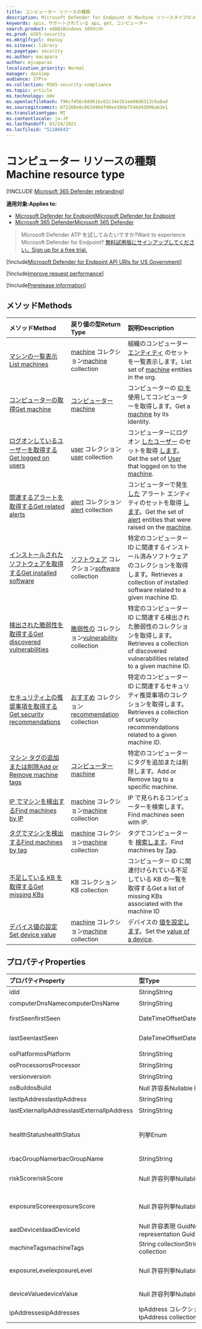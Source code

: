 ```yaml
---
title: コンピューター リソースの種類
description: Microsoft Defender for Endpoint の Machine リソースタイプのメソッドとプロパティについて説明します。
keywords: apis、サポートされている api、get、コンピューター
search.product: eADQiWindows 10XVcnh
ms.prod: m365-security
ms.mktglfcycl: deploy
ms.sitesec: library
ms.pagetype: security
ms.author: macapara
author: mjcaparas
localization_priority: Normal
manager: dansimp
audience: ITPro
ms.collection: M365-security-compliance
ms.topic: article
ms.technology: mde
ms.openlocfilehash: f96cfd56cb8d61bc62c34e2b1ee08d6313c6a8ad
ms.sourcegitcommit: 6f2288e0c863496dfd0ee38de754bd43096ab3e1
ms.translationtype: MT
ms.contentlocale: ja-JP
ms.lasthandoff: 03/24/2021
ms.locfileid: "51186643"
---
```

# <a name="machine-resource-type"></a><span data-ttu-id="31643-104">コンピューター リソースの種類</span><span class="sxs-lookup"><span data-stu-id="31643-104">Machine resource type</span></span>

[!INCLUDE [Microsoft 365 Defender rebranding](../../includes/microsoft-defender.md)]

<span data-ttu-id="31643-105">**適用対象:**</span><span class="sxs-lookup"><span data-stu-id="31643-105">**Applies to:**</span></span>
- [<span data-ttu-id="31643-106">Microsoft Defender for Endpoint</span><span class="sxs-lookup"><span data-stu-id="31643-106">Microsoft Defender for Endpoint</span></span>](https://go.microsoft.com/fwlink/p/?linkid=2154037)
- [<span data-ttu-id="31643-107">Microsoft 365 Defender</span><span class="sxs-lookup"><span data-stu-id="31643-107">Microsoft 365 Defender</span></span>](https://go.microsoft.com/fwlink/?linkid=2118804)

> <span data-ttu-id="31643-108">Microsoft Defender ATP を試してみたいですか?</span><span class="sxs-lookup"><span data-stu-id="31643-108">Want to experience Microsoft Defender for Endpoint?</span></span> [<span data-ttu-id="31643-109">無料試用版にサインアップしてください。</span><span class="sxs-lookup"><span data-stu-id="31643-109">Sign up for a free trial.</span></span>](https://www.microsoft.com/microsoft-365/windows/microsoft-defender-atp?ocid=docs-wdatp-exposedapis-abovefoldlink) 

[!include[Microsoft Defender for Endpoint API URIs for US Government](../../includes/microsoft-defender-api-usgov.md)]

[!include[Improve request performance](../../includes/improve-request-performance.md)]

[!include[Prerelease information](../../includes/prerelease.md)]

## <a name="methods"></a><span data-ttu-id="31643-110">メソッド</span><span class="sxs-lookup"><span data-stu-id="31643-110">Methods</span></span>

<span data-ttu-id="31643-111">メソッド</span><span class="sxs-lookup"><span data-stu-id="31643-111">Method</span></span>|<span data-ttu-id="31643-112">戻り値の型</span><span class="sxs-lookup"><span data-stu-id="31643-112">Return Type</span></span> |<span data-ttu-id="31643-113">説明</span><span class="sxs-lookup"><span data-stu-id="31643-113">Description</span></span>
:---|:---|:---
[<span data-ttu-id="31643-114">マシンの一覧表示</span><span class="sxs-lookup"><span data-stu-id="31643-114">List machines</span></span>](get-machines.md) | <span data-ttu-id="31643-115">[machine](machine.md) コレクション</span><span class="sxs-lookup"><span data-stu-id="31643-115">[machine](machine.md) collection</span></span> | <span data-ttu-id="31643-116">組織のコンピューター [エンティティ](machine.md) のセットを一覧表示します。</span><span class="sxs-lookup"><span data-stu-id="31643-116">List set of [machine](machine.md) entities in the org.</span></span>
[<span data-ttu-id="31643-117">コンピューターの取得</span><span class="sxs-lookup"><span data-stu-id="31643-117">Get machine</span></span>](get-machine-by-id.md) | [<span data-ttu-id="31643-118">コンピューター</span><span class="sxs-lookup"><span data-stu-id="31643-118">machine</span></span>](machine.md) | <span data-ttu-id="31643-119">コンピューターの [ID を](machine.md) 使用してコンピューターを取得します。</span><span class="sxs-lookup"><span data-stu-id="31643-119">Get a [machine](machine.md) by its identity.</span></span>
[<span data-ttu-id="31643-120">ログオンしているユーザーを取得する</span><span class="sxs-lookup"><span data-stu-id="31643-120">Get logged on users</span></span>](get-machine-log-on-users.md) | <span data-ttu-id="31643-121">[user](user.md) コレクション</span><span class="sxs-lookup"><span data-stu-id="31643-121">[user](user.md) collection</span></span> | <span data-ttu-id="31643-122">コンピューターにログオン [したユーザー](user.md) のセットを取得 [します](machine.md)。</span><span class="sxs-lookup"><span data-stu-id="31643-122">Get the set of [User](user.md) that logged on to the [machine](machine.md).</span></span>
[<span data-ttu-id="31643-123">関連するアラートを取得する</span><span class="sxs-lookup"><span data-stu-id="31643-123">Get related alerts</span></span>](get-machine-related-alerts.md) | <span data-ttu-id="31643-124">[alert](alerts.md) コレクション</span><span class="sxs-lookup"><span data-stu-id="31643-124">[alert](alerts.md) collection</span></span> | <span data-ttu-id="31643-125">コンピューターで発生 [した](alerts.md) アラート エンティティのセットを取得 [します](machine.md)。</span><span class="sxs-lookup"><span data-stu-id="31643-125">Get the set of [alert](alerts.md) entities that were raised on the [machine](machine.md).</span></span>
[<span data-ttu-id="31643-126">インストールされたソフトウェアを取得する</span><span class="sxs-lookup"><span data-stu-id="31643-126">Get installed software</span></span>](get-installed-software.md) | <span data-ttu-id="31643-127">[ソフトウェア](software.md) コレクション</span><span class="sxs-lookup"><span data-stu-id="31643-127">[software](software.md) collection</span></span> | <span data-ttu-id="31643-128">特定のコンピューター ID に関連するインストール済みソフトウェアのコレクションを取得します。</span><span class="sxs-lookup"><span data-stu-id="31643-128">Retrieves a collection of installed software related to a given machine ID.</span></span>
[<span data-ttu-id="31643-129">検出された脆弱性を取得する</span><span class="sxs-lookup"><span data-stu-id="31643-129">Get discovered vulnerabilities</span></span>](get-discovered-vulnerabilities.md) | <span data-ttu-id="31643-130">[脆弱性の](vulnerability.md) コレクション</span><span class="sxs-lookup"><span data-stu-id="31643-130">[vulnerability](vulnerability.md) collection</span></span> | <span data-ttu-id="31643-131">特定のコンピューター ID に関連する検出された脆弱性のコレクションを取得します。</span><span class="sxs-lookup"><span data-stu-id="31643-131">Retrieves a collection of discovered vulnerabilities related to a given machine ID.</span></span>
[<span data-ttu-id="31643-132">セキュリティ上の推奨事項を取得する</span><span class="sxs-lookup"><span data-stu-id="31643-132">Get security recommendations</span></span>](get-security-recommendations.md) | <span data-ttu-id="31643-133">[おすすめ](recommendation.md) コレクション</span><span class="sxs-lookup"><span data-stu-id="31643-133">[recommendation](recommendation.md) collection</span></span> | <span data-ttu-id="31643-134">特定のコンピューター ID に関連するセキュリティ推奨事項のコレクションを取得します。</span><span class="sxs-lookup"><span data-stu-id="31643-134">Retrieves a collection of security recommendations related to a given machine ID.</span></span>
[<span data-ttu-id="31643-135">マシン タグの追加または削除</span><span class="sxs-lookup"><span data-stu-id="31643-135">Add or Remove machine tags</span></span>](add-or-remove-machine-tags.md) | [<span data-ttu-id="31643-136">コンピューター</span><span class="sxs-lookup"><span data-stu-id="31643-136">machine</span></span>](machine.md) | <span data-ttu-id="31643-137">特定のコンピューターにタグを追加または削除します。</span><span class="sxs-lookup"><span data-stu-id="31643-137">Add or Remove tag to a specific machine.</span></span>
[<span data-ttu-id="31643-138">IP でマシンを検出する</span><span class="sxs-lookup"><span data-stu-id="31643-138">Find machines by IP</span></span>](find-machines-by-ip.md) | <span data-ttu-id="31643-139">[machine](machine.md) コレクション</span><span class="sxs-lookup"><span data-stu-id="31643-139">[machine](machine.md) collection</span></span> | <span data-ttu-id="31643-140">IP で見られるコンピューターを検索します。</span><span class="sxs-lookup"><span data-stu-id="31643-140">Find machines seen with IP.</span></span>
[<span data-ttu-id="31643-141">タグでマシンを検出する</span><span class="sxs-lookup"><span data-stu-id="31643-141">Find machines by tag</span></span>](find-machines-by-tag.md) | <span data-ttu-id="31643-142">[machine](machine.md) コレクション</span><span class="sxs-lookup"><span data-stu-id="31643-142">[machine](machine.md) collection</span></span> | <span data-ttu-id="31643-143">タグでコンピューターを [検索します](machine-tags.md)。</span><span class="sxs-lookup"><span data-stu-id="31643-143">Find machines by [Tag](machine-tags.md).</span></span>
[<span data-ttu-id="31643-144">不足している KB を取得する</span><span class="sxs-lookup"><span data-stu-id="31643-144">Get missing KBs</span></span>](get-missing-kbs-machine.md) | <span data-ttu-id="31643-145">KB コレクション</span><span class="sxs-lookup"><span data-stu-id="31643-145">KB collection</span></span> | <span data-ttu-id="31643-146">コンピューター ID に関連付けられている不足している KB の一覧を取得する</span><span class="sxs-lookup"><span data-stu-id="31643-146">Get a list of missing KBs associated with the machine ID</span></span>
[<span data-ttu-id="31643-147">デバイス値の設定</span><span class="sxs-lookup"><span data-stu-id="31643-147">Set device value</span></span>](set-device-value.md)| <span data-ttu-id="31643-148">[machine](machine.md) コレクション</span><span class="sxs-lookup"><span data-stu-id="31643-148">[machine](machine.md) collection</span></span> | <span data-ttu-id="31643-149">デバイスの [値を設定します](tvm-assign-device-value.md)。</span><span class="sxs-lookup"><span data-stu-id="31643-149">Set the [value of a device](tvm-assign-device-value.md).</span></span>

## <a name="properties"></a><span data-ttu-id="31643-150">プロパティ</span><span class="sxs-lookup"><span data-stu-id="31643-150">Properties</span></span>

<span data-ttu-id="31643-151">プロパティ</span><span class="sxs-lookup"><span data-stu-id="31643-151">Property</span></span> |   <span data-ttu-id="31643-152">型</span><span class="sxs-lookup"><span data-stu-id="31643-152">Type</span></span>   |   <span data-ttu-id="31643-153">説明</span><span class="sxs-lookup"><span data-stu-id="31643-153">Description</span></span>
:---|:---|:---
<span data-ttu-id="31643-154">id</span><span class="sxs-lookup"><span data-stu-id="31643-154">id</span></span> | <span data-ttu-id="31643-155">String</span><span class="sxs-lookup"><span data-stu-id="31643-155">String</span></span> | <span data-ttu-id="31643-156">[マシン](machine.md) ID。</span><span class="sxs-lookup"><span data-stu-id="31643-156">[machine](machine.md) identity.</span></span>
<span data-ttu-id="31643-157">computerDnsName</span><span class="sxs-lookup"><span data-stu-id="31643-157">computerDnsName</span></span> | <span data-ttu-id="31643-158">String</span><span class="sxs-lookup"><span data-stu-id="31643-158">String</span></span> | <span data-ttu-id="31643-159">[コンピューター](machine.md) の完全修飾名。</span><span class="sxs-lookup"><span data-stu-id="31643-159">[machine](machine.md) fully qualified name.</span></span>
<span data-ttu-id="31643-160">firstSeen</span><span class="sxs-lookup"><span data-stu-id="31643-160">firstSeen</span></span> | <span data-ttu-id="31643-161">DateTimeOffset</span><span class="sxs-lookup"><span data-stu-id="31643-161">DateTimeOffset</span></span> | <span data-ttu-id="31643-162">Microsoft Defender for [](machine.md) Endpoint によってコンピューターが観測された最初の日付と時刻。</span><span class="sxs-lookup"><span data-stu-id="31643-162">First date and time where the [machine](machine.md) was observed by Microsoft Defender for Endpoint.</span></span>
<span data-ttu-id="31643-163">lastSeen</span><span class="sxs-lookup"><span data-stu-id="31643-163">lastSeen</span></span> | <span data-ttu-id="31643-164">DateTimeOffset</span><span class="sxs-lookup"><span data-stu-id="31643-164">DateTimeOffset</span></span> |<span data-ttu-id="31643-165">最後に受信した完全なデバイス レポートの時刻と日付。</span><span class="sxs-lookup"><span data-stu-id="31643-165">Time and date of the last received full device report.</span></span> <span data-ttu-id="31643-166">通常、デバイスは 24 時間ごとに完全なレポートを送信します。</span><span class="sxs-lookup"><span data-stu-id="31643-166">A device typically sends a full report every 24 hours.</span></span>
<span data-ttu-id="31643-167">osPlatform</span><span class="sxs-lookup"><span data-stu-id="31643-167">osPlatform</span></span> | <span data-ttu-id="31643-168">String</span><span class="sxs-lookup"><span data-stu-id="31643-168">String</span></span> | <span data-ttu-id="31643-169">オペレーティング システム プラットフォーム。</span><span class="sxs-lookup"><span data-stu-id="31643-169">Operating system platform.</span></span>
<span data-ttu-id="31643-170">osProcessor</span><span class="sxs-lookup"><span data-stu-id="31643-170">osProcessor</span></span> | <span data-ttu-id="31643-171">String</span><span class="sxs-lookup"><span data-stu-id="31643-171">String</span></span> | <span data-ttu-id="31643-172">オペレーティング システム プロセッサ。</span><span class="sxs-lookup"><span data-stu-id="31643-172">Operating system processor.</span></span>
<span data-ttu-id="31643-173">version</span><span class="sxs-lookup"><span data-stu-id="31643-173">version</span></span> | <span data-ttu-id="31643-174">String</span><span class="sxs-lookup"><span data-stu-id="31643-174">String</span></span> | <span data-ttu-id="31643-175">オペレーティング システムのバージョン。</span><span class="sxs-lookup"><span data-stu-id="31643-175">Operating system Version.</span></span>
<span data-ttu-id="31643-176">osBuild</span><span class="sxs-lookup"><span data-stu-id="31643-176">osBuild</span></span> | <span data-ttu-id="31643-177">Null 許容長</span><span class="sxs-lookup"><span data-stu-id="31643-177">Nullable long</span></span> | <span data-ttu-id="31643-178">オペレーティング システムのビルド番号。</span><span class="sxs-lookup"><span data-stu-id="31643-178">Operating system build number.</span></span>
<span data-ttu-id="31643-179">lastIpAddress</span><span class="sxs-lookup"><span data-stu-id="31643-179">lastIpAddress</span></span> | <span data-ttu-id="31643-180">String</span><span class="sxs-lookup"><span data-stu-id="31643-180">String</span></span> | <span data-ttu-id="31643-181">コンピューター上のローカル NIC の最後の[IP。](machine.md)</span><span class="sxs-lookup"><span data-stu-id="31643-181">Last IP on local NIC on the [machine](machine.md).</span></span>
<span data-ttu-id="31643-182">lastExternalIpAddress</span><span class="sxs-lookup"><span data-stu-id="31643-182">lastExternalIpAddress</span></span> | <span data-ttu-id="31643-183">String</span><span class="sxs-lookup"><span data-stu-id="31643-183">String</span></span> | <span data-ttu-id="31643-184">コンピューターがインターネットに [アクセスした](machine.md) 最後の IP。</span><span class="sxs-lookup"><span data-stu-id="31643-184">Last IP through which the [machine](machine.md) accessed the internet.</span></span>
<span data-ttu-id="31643-185">healthStatus</span><span class="sxs-lookup"><span data-stu-id="31643-185">healthStatus</span></span> | <span data-ttu-id="31643-186">列挙</span><span class="sxs-lookup"><span data-stu-id="31643-186">Enum</span></span> | <span data-ttu-id="31643-187">[マシンの](machine.md) 正常性状態。</span><span class="sxs-lookup"><span data-stu-id="31643-187">[machine](machine.md) health status.</span></span> <span data-ttu-id="31643-188">指定できる値は、"Active"、"Inactive"、"ImpairedCommunication"、"NoSensorData"、"NoSensorDataImpairedCommunication"、"Unknown" です。</span><span class="sxs-lookup"><span data-stu-id="31643-188">Possible values are: "Active", "Inactive", "ImpairedCommunication", "NoSensorData", "NoSensorDataImpairedCommunication" and "Unknown".</span></span> 
<span data-ttu-id="31643-189">rbacGroupName</span><span class="sxs-lookup"><span data-stu-id="31643-189">rbacGroupName</span></span> | <span data-ttu-id="31643-190">String</span><span class="sxs-lookup"><span data-stu-id="31643-190">String</span></span> | <span data-ttu-id="31643-191">コンピューター グループ名。</span><span class="sxs-lookup"><span data-stu-id="31643-191">Machine group Name.</span></span>
<span data-ttu-id="31643-192">riskScore</span><span class="sxs-lookup"><span data-stu-id="31643-192">riskScore</span></span> | <span data-ttu-id="31643-193">Null 許容列挙</span><span class="sxs-lookup"><span data-stu-id="31643-193">Nullable Enum</span></span> | <span data-ttu-id="31643-194">Microsoft Defender for Endpoint によって評価されるリスク スコア。</span><span class="sxs-lookup"><span data-stu-id="31643-194">Risk score as evaluated by Microsoft Defender for Endpoint.</span></span> <span data-ttu-id="31643-195">指定できる値は、'None'、'Informational'、'Low'、'Medium'、および 'High' です。</span><span class="sxs-lookup"><span data-stu-id="31643-195">Possible values are: 'None', 'Informational', 'Low', 'Medium' and 'High'.</span></span>
<span data-ttu-id="31643-196">exposureScore</span><span class="sxs-lookup"><span data-stu-id="31643-196">exposureScore</span></span> | <span data-ttu-id="31643-197">Null 許容列挙</span><span class="sxs-lookup"><span data-stu-id="31643-197">Nullable Enum</span></span> | <span data-ttu-id="31643-198">[Microsoft](tvm-exposure-score.md) Defender for Endpoint によって評価される露出スコア。</span><span class="sxs-lookup"><span data-stu-id="31643-198">[Exposure score](tvm-exposure-score.md) as evaluated by Microsoft Defender for Endpoint.</span></span> <span data-ttu-id="31643-199">指定できる値は、'None'、'Low'、'Medium'、および 'High' です。</span><span class="sxs-lookup"><span data-stu-id="31643-199">Possible values are: 'None', 'Low', 'Medium' and 'High'.</span></span>
<span data-ttu-id="31643-200">aadDeviceId</span><span class="sxs-lookup"><span data-stu-id="31643-200">aadDeviceId</span></span> | <span data-ttu-id="31643-201">Null 許容表現 Guid</span><span class="sxs-lookup"><span data-stu-id="31643-201">Nullable representation Guid</span></span> | <span data-ttu-id="31643-202">AAD デバイス ID ( [コンピューターが](machine.md) AAD 参加している場合)。</span><span class="sxs-lookup"><span data-stu-id="31643-202">AAD Device ID (when [machine](machine.md) is AAD Joined).</span></span>
<span data-ttu-id="31643-203">machineTags</span><span class="sxs-lookup"><span data-stu-id="31643-203">machineTags</span></span> | <span data-ttu-id="31643-204">String collection</span><span class="sxs-lookup"><span data-stu-id="31643-204">String collection</span></span> | <span data-ttu-id="31643-205">コンピューター タグ [の](machine.md) セット。</span><span class="sxs-lookup"><span data-stu-id="31643-205">Set of [machine](machine.md) tags.</span></span>
<span data-ttu-id="31643-206">exposureLevel</span><span class="sxs-lookup"><span data-stu-id="31643-206">exposureLevel</span></span> | <span data-ttu-id="31643-207">Null 許容列挙</span><span class="sxs-lookup"><span data-stu-id="31643-207">Nullable Enum</span></span> | <span data-ttu-id="31643-208">Microsoft Defender for Endpoint によって評価される露出レベル。</span><span class="sxs-lookup"><span data-stu-id="31643-208">Exposure level as evaluated by Microsoft Defender for Endpoint.</span></span> <span data-ttu-id="31643-209">指定できる値は、'None'、'Low'、'Medium'、および 'High' です。</span><span class="sxs-lookup"><span data-stu-id="31643-209">Possible values are: 'None', 'Low', 'Medium' and 'High'.</span></span>
<span data-ttu-id="31643-210">deviceValue</span><span class="sxs-lookup"><span data-stu-id="31643-210">deviceValue</span></span> | <span data-ttu-id="31643-211">Null 許容列挙</span><span class="sxs-lookup"><span data-stu-id="31643-211">Nullable Enum</span></span> | <span data-ttu-id="31643-212">デバイス [の値](tvm-assign-device-value.md)です。</span><span class="sxs-lookup"><span data-stu-id="31643-212">The [value of the device](tvm-assign-device-value.md).</span></span> <span data-ttu-id="31643-213">指定できる値は、'Normal'、'Low'、および 'High' です。</span><span class="sxs-lookup"><span data-stu-id="31643-213">Possible values are: 'Normal', 'Low' and 'High'.</span></span>
<span data-ttu-id="31643-214">ipAddresses</span><span class="sxs-lookup"><span data-stu-id="31643-214">ipAddresses</span></span> | <span data-ttu-id="31643-215">IpAddress コレクション</span><span class="sxs-lookup"><span data-stu-id="31643-215">IpAddress collection</span></span> | <span data-ttu-id="31643-216">***IpAddress オブジェクトの*** セット。</span><span class="sxs-lookup"><span data-stu-id="31643-216">Set of ***IpAddress*** objects.</span></span> <span data-ttu-id="31643-217">「Get [machines API」を参照してください](get-machines.md)。</span><span class="sxs-lookup"><span data-stu-id="31643-217">See [Get machines API](get-machines.md).</span></span>


